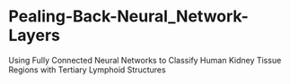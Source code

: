 # Pealing-Back-Neural_Network-Layers
Using Fully Connected Neural Networks to Classify Human Kidney Tissue Regions with Tertiary Lymphoid Structures
